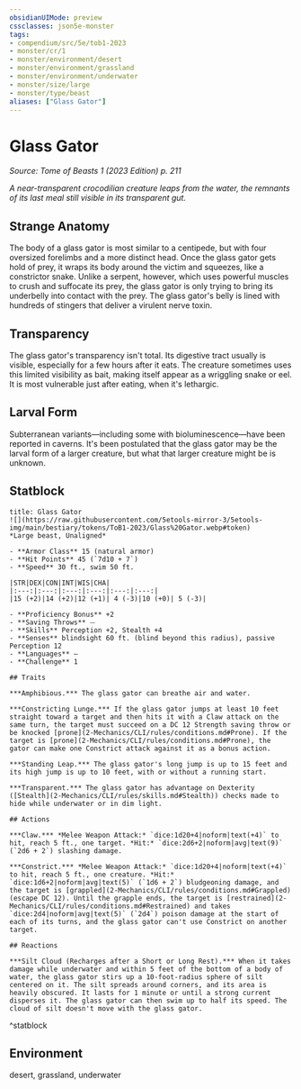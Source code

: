 ```yaml
---
obsidianUIMode: preview
cssclasses: json5e-monster
tags:
- compendium/src/5e/tob1-2023
- monster/cr/1
- monster/environment/desert
- monster/environment/grassland
- monster/environment/underwater
- monster/size/large
- monster/type/beast
aliases: ["Glass Gator"]
---
```

# Glass Gator
*Source: Tome of Beasts 1 (2023 Edition) p. 211*  

*A near-transparent crocodilian creature leaps from the water, the remnants of its last meal still visible in its transparent gut.*

## Strange Anatomy

The body of a glass gator is most similar to a centipede, but with four oversized forelimbs and a more distinct head. Once the glass gator gets hold of prey, it wraps its body around the victim and squeezes, like a constrictor snake. Unlike a serpent, however, which uses powerful muscles to crush and suffocate its prey, the glass gator is only trying to bring its underbelly into contact with the prey. The glass gator's belly is lined with hundreds of stingers that deliver a virulent nerve toxin.

## Transparency

The glass gator's transparency isn't total. Its digestive tract usually is visible, especially for a few hours after it eats. The creature sometimes uses this limited visibility as bait, making itself appear as a wriggling snake or eel. It is most vulnerable just after eating, when it's lethargic.

## Larval Form

Subterranean variants—including some with bioluminescence—have been reported in caverns. It's been postulated that the glass gator may be the larval form of a larger creature, but what that larger creature might be is unknown.

## Statblock

```ad-statblock
title: Glass Gator
![](https://raw.githubusercontent.com/5etools-mirror-3/5etools-img/main/bestiary/tokens/ToB1-2023/Glass%20Gator.webp#token)
*Large beast, Unaligned*

- **Armor Class** 15 (natural armor)
- **Hit Points** 45 (`7d10 + 7`)
- **Speed** 30 ft., swim 50 ft.

|STR|DEX|CON|INT|WIS|CHA|
|:---:|:---:|:---:|:---:|:---:|:---:|
|15 (+2)|14 (+2)|12 (+1)| 4 (-3)|10 (+0)| 5 (-3)|

- **Proficiency Bonus** +2
- **Saving Throws** ⏤
- **Skills** Perception +2, Stealth +4
- **Senses** blindsight 60 ft. (blind beyond this radius), passive Perception 12
- **Languages** —
- **Challenge** 1

## Traits

***Amphibious.*** The glass gator can breathe air and water.

***Constricting Lunge.*** If the glass gator jumps at least 10 feet straight toward a target and then hits it with a Claw attack on the same turn, the target must succeed on a DC 12 Strength saving throw or be knocked [prone](2-Mechanics/CLI/rules/conditions.md#Prone). If the target is [prone](2-Mechanics/CLI/rules/conditions.md#Prone), the gator can make one Constrict attack against it as a bonus action.

***Standing Leap.*** The glass gator's long jump is up to 15 feet and its high jump is up to 10 feet, with or without a running start.

***Transparent.*** The glass gator has advantage on Dexterity ([Stealth](2-Mechanics/CLI/rules/skills.md#Stealth)) checks made to hide while underwater or in dim light.

## Actions

***Claw.*** *Melee Weapon Attack:* `dice:1d20+4|noform|text(+4)` to hit, reach 5 ft., one target. *Hit:* `dice:2d6+2|noform|avg|text(9)` (`2d6 + 2`) slashing damage.

***Constrict.*** *Melee Weapon Attack:* `dice:1d20+4|noform|text(+4)` to hit, reach 5 ft., one creature. *Hit:* `dice:1d6+2|noform|avg|text(5)` (`1d6 + 2`) bludgeoning damage, and the target is [grappled](2-Mechanics/CLI/rules/conditions.md#Grappled) (escape DC 12). Until the grapple ends, the target is [restrained](2-Mechanics/CLI/rules/conditions.md#Restrained) and takes `dice:2d4|noform|avg|text(5)` (`2d4`) poison damage at the start of each of its turns, and the glass gator can't use Constrict on another target.

## Reactions

***Silt Cloud (Recharges after a Short or Long Rest).*** When it takes damage while underwater and within 5 feet of the bottom of a body of water, the glass gator stirs up a 10-foot-radius sphere of silt centered on it. The silt spreads around corners, and its area is heavily obscured. It lasts for 1 minute or until a strong current disperses it. The glass gator can then swim up to half its speed. The cloud of silt doesn't move with the glass gator.
```
^statblock

## Environment

desert, grassland, underwater